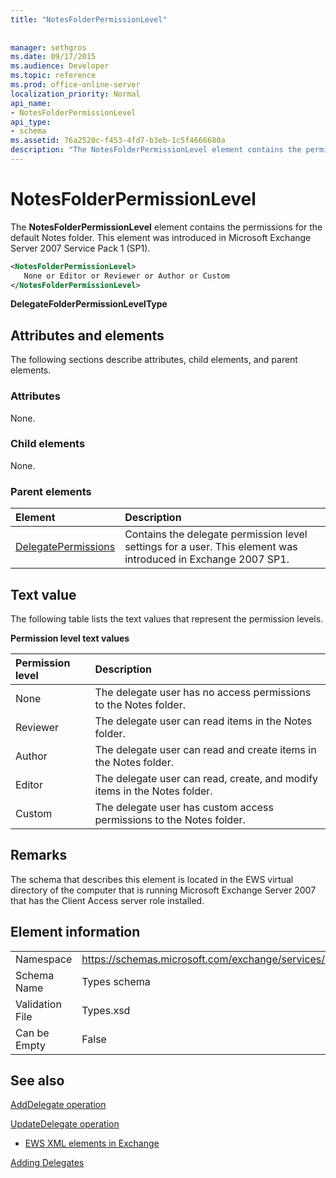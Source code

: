 ```yaml
---
title: "NotesFolderPermissionLevel"
 
 
manager: sethgros
ms.date: 09/17/2015
ms.audience: Developer
ms.topic: reference
ms.prod: office-online-server
localization_priority: Normal
api_name:
- NotesFolderPermissionLevel
api_type:
- schema
ms.assetid: 76a2520c-f453-4fd7-b3eb-1c5f4666680a
description: "The NotesFolderPermissionLevel element contains the permissions for the default Notes folder. This element was introduced in Microsoft Exchange Server 2007 Service Pack 1 (SP1)."
---
```


# NotesFolderPermissionLevel

The **NotesFolderPermissionLevel** element contains the permissions for the default Notes folder. This element was introduced in Microsoft Exchange Server 2007 Service Pack 1 (SP1). 
  
```xml
<NotesFolderPermissionLevel>
   None or Editor or Reviewer or Author or Custom
</NotesFolderPermissionLevel>
```

 **DelegateFolderPermissionLevelType**
## Attributes and elements

The following sections describe attributes, child elements, and parent elements.
  
### Attributes

None.
  
### Child elements

None.
  
### Parent elements

|**Element**|**Description**|
|:-----|:-----|
|[DelegatePermissions](delegatepermissions.md) <br/> |Contains the delegate permission level settings for a user. This element was introduced in Exchange 2007 SP1.  <br/> |
   
## Text value

The following table lists the text values that represent the permission levels.
  
**Permission level text values**

|**Permission level**|**Description**|
|:-----|:-----|
|None  <br/> |The delegate user has no access permissions to the Notes folder.  <br/> |
|Reviewer  <br/> |The delegate user can read items in the Notes folder.  <br/> |
|Author  <br/> |The delegate user can read and create items in the Notes folder.  <br/> |
|Editor  <br/> |The delegate user can read, create, and modify items in the Notes folder.  <br/> |
|Custom  <br/> |The delegate user has custom access permissions to the Notes folder.  <br/> |
   
## Remarks

The schema that describes this element is located in the EWS virtual directory of the computer that is running Microsoft Exchange Server 2007 that has the Client Access server role installed.
  
## Element information

|||
|:-----|:-----|
|Namespace  <br/> |https://schemas.microsoft.com/exchange/services/2006/types  <br/> |
|Schema Name  <br/> |Types schema  <br/> |
|Validation File  <br/> |Types.xsd  <br/> |
|Can be Empty  <br/> |False  <br/> |
   
## See also



[AddDelegate operation](adddelegate-operation.md)
  
[UpdateDelegate operation](updatedelegate-operation.md)


- [EWS XML elements in Exchange](ews-xml-elements-in-exchange.md)


[Adding Delegates](http://msdn.microsoft.com/library/3a744150-66a3-4a13-9433-793603ba5038%28Office.15%29.aspx)

